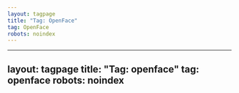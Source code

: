 ```yaml
---
layout: tagpage
title: "Tag: OpenFace"
tag: OpenFace
robots: noindex
---
```

---
layout: tagpage
title: "Tag: openface"
tag: openface
robots: noindex
---
